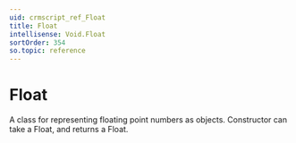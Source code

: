 ```yaml
---
uid: crmscript_ref_Float
title: Float
intellisense: Void.Float
sortOrder: 354
so.topic: reference
---
```


# Float

A class for representing floating point numbers as objects.
Constructor can take a Float, and returns a Float.
